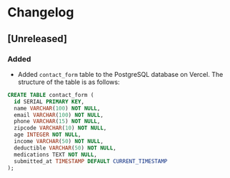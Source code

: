 # Changelog

## [Unreleased]

### Added
- Added `contact_form` table to the PostgreSQL database on Vercel. The structure of the table is as follows:

```sql
CREATE TABLE contact_form (
  id SERIAL PRIMARY KEY,
  name VARCHAR(100) NOT NULL,
  email VARCHAR(100) NOT NULL,
  phone VARCHAR(15) NOT NULL,
  zipcode VARCHAR(10) NOT NULL,
  age INTEGER NOT NULL,
  income VARCHAR(50) NOT NULL,
  deductible VARCHAR(50) NOT NULL,
  medications TEXT NOT NULL,
  submitted_at TIMESTAMP DEFAULT CURRENT_TIMESTAMP
);
